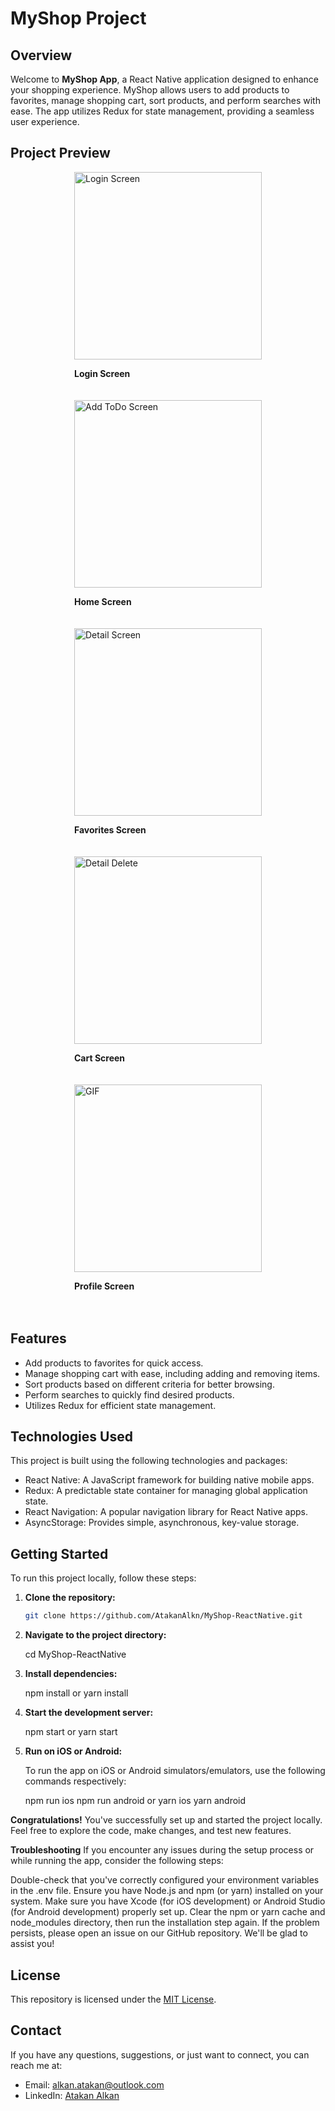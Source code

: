 # MyShop Project

## Overview

Welcome to **MyShop App**, a React Native application designed to enhance your shopping experience. MyShop allows users to add products to favorites, manage shopping cart, sort products, and perform searches with ease. The app utilizes Redux for state management, providing a seamless user experience.

## Project Preview

<div style="display: flex; flex-direction: column; align-items: center;">
  <div style="margin-bottom: 20px;">
    <img src="images/m0.jpeg" alt="Login Screen" width="300">
    <p style="font-weight: bold;">Login Screen</p>
  </div>
  
  <div style="margin-bottom: 20px;">
    <img src="images/m1.jpeg" alt="Add ToDo Screen" width="300">
    <p style="font-weight: bold;">Home Screen</p>
  </div>
  
  <div style="margin-bottom: 20px;">
    <img src="images/m2.jpeg" alt="Detail Screen" width="300">
    <p style="font-weight: bold;">Favorites Screen</p>
  </div>
  
  <div style="margin-bottom: 20px;">
    <img src="images/m3.jpeg" alt="Detail Delete" width="300">
    <p style="font-weight: bold;">Cart Screen</p>
  </div>
  
  <div style="margin-bottom: 20px;">
    <img src="images/m4.gif" alt="GIF" width="300">
    <p style="font-weight: bold;">Profile Screen</p>
  </div>
</div>

## Features

- Add products to favorites for quick access.
- Manage shopping cart with ease, including adding and removing items.
- Sort products based on different criteria for better browsing.
- Perform searches to quickly find desired products.
- Utilizes Redux for efficient state management.

## Technologies Used

This project is built using the following technologies and packages:

- React Native: A JavaScript framework for building native mobile apps.
- Redux: A predictable state container for managing global application state.
- React Navigation: A popular navigation library for React Native apps.
- AsyncStorage: Provides simple, asynchronous, key-value storage.

## Getting Started

To run this project locally, follow these steps:

1. **Clone the repository:**

   ```bash
   git clone https://github.com/AtakanAlkn/MyShop-ReactNative.git


   ```

2. **Navigate to the project directory:**

   cd MyShop-ReactNative

3. **Install dependencies:**

   npm install
   or
   yarn install

4. **Start the development server:**

   npm start
   or
   yarn start

5. **Run on iOS or Android:**

   To run the app on iOS or Android simulators/emulators, use the following commands respectively:

   npm run ios
   npm run android
   or
   yarn ios
   yarn android

**Congratulations!**
You've successfully set up and started the project locally. Feel free to explore the code, make changes, and test new features.

**Troubleshooting**
If you encounter any issues during the setup process or while running the app, consider the following steps:

Double-check that you've correctly configured your environment variables in the .env file.
Ensure you have Node.js and npm (or yarn) installed on your system.
Make sure you have Xcode (for iOS development) or Android Studio (for Android development) properly set up.
Clear the npm or yarn cache and node_modules directory, then run the installation step again.
If the problem persists, please open an issue on our GitHub repository. We'll be glad to assist you!

## License

This repository is licensed under the [MIT License](LICENSE).

## Contact

If you have any questions, suggestions, or just want to connect, you can reach me at:

- Email: alkan.atakan@outlook.com
- LinkedIn: [Atakan Alkan](https://www.linkedin.com/in/atakanalkn/)
